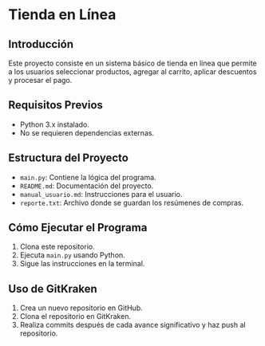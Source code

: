 # Tienda en Línea

## Introducción
Este proyecto consiste en un sistema básico de tienda en línea que permite a los usuarios seleccionar productos, agregar al carrito, aplicar descuentos y procesar el pago.

## Requisitos Previos
- Python 3.x instalado.
- No se requieren dependencias externas.

## Estructura del Proyecto
- `main.py`: Contiene la lógica del programa.
- `README.md`: Documentación del proyecto.
- `manual_usuario.md`: Instrucciones para el usuario.
- `reporte.txt`: Archivo donde se guardan los resúmenes de compras.

## Cómo Ejecutar el Programa
1. Clona este repositorio.
2. Ejecuta `main.py` usando Python.
3. Sigue las instrucciones en la terminal.

## Uso de GitKraken
1. Crea un nuevo repositorio en GitHub.
2. Clona el repositorio en GitKraken.
3. Realiza commits después de cada avance significativo y haz push al repositorio.

